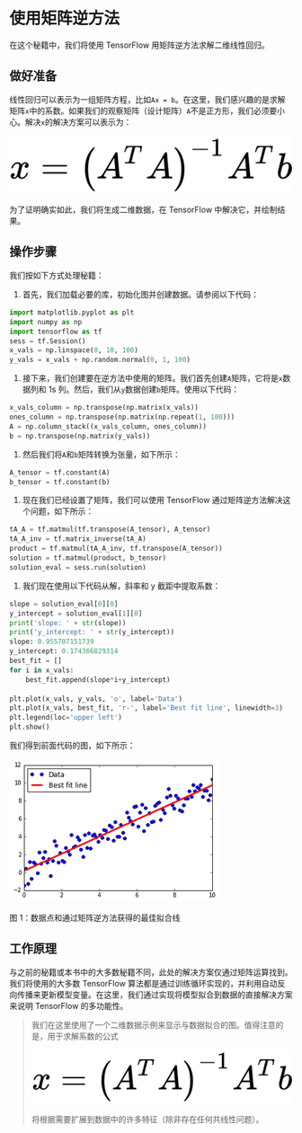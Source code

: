 # 使用矩阵逆方法

在这个秘籍中，我们将使用 TensorFlow 用矩阵逆方法求解二维线性回归。

## 做好准备

线性回归可以表示为一组矩阵方程，比如`Ax = b`。在这里，我们感兴趣的是求解矩阵`x`中的系数。如果我们的观察矩阵（设计矩阵）`A`不是正方形，我们必须要小心。解决`x`的解决方案可以表示为：

![](img/cef9855e-d719-434e-ac00-fa8ab4b351db.png)

为了证明确实如此，我们将生成二维数据，在 TensorFlow 中解决它，并绘制结果。

## 操作步骤

我们按如下方式处理秘籍：

1.  首先，我们加载必要的库，初始化图并创建数据。请参阅以下代码：

```py
import matplotlib.pyplot as plt 
import numpy as np 
import tensorflow as tf 
sess = tf.Session() 
x_vals = np.linspace(0, 10, 100) 
y_vals = x_vals + np.random.normal(0, 1, 100) 
```

1.  接下来，我们创建要在逆方法中使用的矩阵。我们首先创建`A`矩阵，它将是`x`数据列和 1s 列。然后，我们从`y`数据创建`b`矩阵。使用以下代码：

```py
x_vals_column = np.transpose(np.matrix(x_vals)) 
ones_column = np.transpose(np.matrix(np.repeat(1, 100))) 
A = np.column_stack((x_vals_column, ones_column)) 
b = np.transpose(np.matrix(y_vals)) 
```

1.  然后我们将`A`和`b`矩阵转换为张量，如下所示：

```py
A_tensor = tf.constant(A) 
b_tensor = tf.constant(b)
```

1.  现在我们已经设置了矩阵，我们可以使用 TensorFlow 通过矩阵逆方法解决这个问题，如下所示：

```py
tA_A = tf.matmul(tf.transpose(A_tensor), A_tensor) 
tA_A_inv = tf.matrix_inverse(tA_A) 
product = tf.matmul(tA_A_inv, tf.transpose(A_tensor)) 
solution = tf.matmul(product, b_tensor) 
solution_eval = sess.run(solution) 
```

1.  我们现在使用以下代码从解，斜率和 y 截距中提取系数：

```py
slope = solution_eval[0][0] 
y_intercept = solution_eval[1][0] 
print('slope: ' + str(slope)) 
print('y_intercept: ' + str(y_intercept)) 
slope: 0.955707151739 
y_intercept: 0.174366829314 
best_fit = [] 
for i in x_vals: 
    best_fit.append(slope*i+y_intercept) 

plt.plot(x_vals, y_vals, 'o', label='Data') 
plt.plot(x_vals, best_fit, 'r-', label='Best fit line', linewidth=3) 
plt.legend(loc='upper left') 
plt.show() 
```

我们得到前面代码的图，如下所示：

![](img/eaa2fd52-cdc8-42d9-a43c-c18a9dd445a5.png)

图 1：数据点和通过矩阵逆方法获得的最佳拟合线

## 工作原理

与之前的秘籍或本书中的大多数秘籍不同，此处的解决方案仅通过矩阵运算找到。我们将使用的大多数 TensorFlow 算法都是通过训练循环实现的，并利用自动反向传播来更新模型变量。在这里，我们通过实现将模型拟合到数据的直接解决方案来说明 TensorFlow 的多功能性。

> 我们在这里使用了一个二维数据示例来显示与数据拟合的图。值得注意的是，用于求解系数的公式
> 
> ![](img/32e2728d-bb84-491b-a4e1-e28108f5fff1.png)
> 
> 将根据需要扩展到数据中的许多特征（除非存在任何共线性问题）。